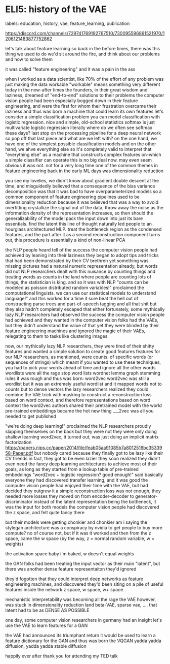 # ELI5: history of the VAE

labels: education, history, vae, feature_learning, publication

https://discord.com/channels/729741769192767510/730095596861521970/1206121483877752862

let's talk about feature learning
so back in the before times, there was this thing we used to do
we'd sit around the fire, and think about our problems and how to solve them

it was called "feature engineering" and it was a pain in the ass

when i worked as a data scientist, like 70% of the effort of any problem was just making the data workable
"workable" means something very different today
in the now-after times
the founders, in their great wisdom and laziness, dreamed of "end-to-end" solutions to their problems
the computer vision people had been especially bogged down in their feature engineering, and were the first for whom their frustration overcame their laziness
and thus was born a machine that could learn its own features 
let's consider a simple classification problem
you can model classification with logistic regression. nice and simple, old-school statistics
softmax is just multivariate logistic regression
literally
where do we often see softmax these days? last stop on the processing pipeline for a deep neural network
so pop off that last piece and what are we left with?
on the one hand, we have one of the simplest possible classification models
and on the other hand, we ahve everything else
so it's completely valid to interpret that "everything else" as a machine that constructs complex features on-which a simple classifier can operate
this is no big deal now. may even seem obvious
it was not. not for a very long time
one of the common themes in feature engineering back in the early ML days was dimensionality reduction

you see my lovelies, we didn't know about gradient double descent at the time, and misguidedly believed that a consequence of the bias variance decomposition was that it was bad to have overparameterized models
so a common component of feature engineering pipelines used to be dimensionality reduction because it was believed that was a way to avoid overfitting
crystallize the signal out of the data, throw away the noise
as the information density of the representation increases, so then should the generalizability of the model
pack the input down into just its bare essentials. find the latent
this line of thought naturally led people to an hourglass architectured MLP. treat the bottleneck region as the condensed features, and the part after it as a second reconstruction component
turns out, this procedure is essentially a kind of non-linear PCA

the NLP people heard tell of the success the computer vision people had achieved by leaning into their laziness
they began to adopt tips and tricks that had been demonstrated by their CV brethren
yet something was missing
pictures had a natural numeric representation already, but words did not
NLP researchers dealt with this nuisance by counting things
and treating words as counts
in the land where people are counting lots of things, the statistician is king. and so it was with NLP
"counts can be modeled as poisson distributed random variables!" proclaimed the computational linguists. we can use our statistical models to understand language!"
and this worked for a time
it sure beat the hell out of constructing parse trees and part-of-speech tagging and all that shit
but they also hadn't completely escaped that either
fortunately, some mythically lazy NLP researchers had observed the success the computer vision people had achieved
and they wanted in
the computer vision folks had the VAEs, but they didn't understand the value of that yet
they were blinded by their feature engineering machines and ignored the magic of their VAEs, relegating to them to tasks like clustering images

now, our mythically lazy NLP researchers, they were tired of their shitty features and wanted a simple solution to create good features
features for our NLP researchers, as mentioned, were counts. of specific words (or sequences of strings)
which meant if you wanted to use these techniques, you had to pick your words ahead of time and ignore all the other words
wordlists were all the rage
stop word lists
wordnet lemma graph
stemming rules
it was rough
and thus was born: word2vec
word2vec was still a wordlist
but it was an extremely useful wordlist
and it mapped words not to counts but to dense vectors
the lazy researchers realized they could combine the VAE trick with masking to construct a reconstruction loss based on word context, and therefore representations based on word context
the word2vec authors shared their pretrained model with the world
pre-trained embeddings became the hot new thing
___2vec was all you needed to get published

"we're doing deep learning!" proclaimed the NLP researchers proudly slapping themselves on the back
but they were not
they were only doing shallow learning
word2vec, it turned out, was just doing an implicit matrix factorization
https://papers.nips.cc/paper/2014/file/feab05aa91085b7a8012516bc3533958-Paper.pdf
but nobody cared because they finally got to be lazy like their CV friends
in fact, they got to be even lazier
they soon realized they didn't even need the fancy deep learning architectures to achieve most of their goals, as long as they started from a lookup table of pre-trained embeddings
"word2vec + logistic regression? good enough!" said basically everyone 
they had discovered transfer learning, and it was good
the computer vision people had enjoyed their time with the VAE, but had decided they outgrew it
a simple reconstruction loss was not enough, they needed more losses
they moved on from encoder-decoder to generator-discriminator
instead of the latent representation being the bottleneck, it was the input for both models
the computer vision people had discovered the z space, and felt quite fancy there

but their models were getting chonkier and chonkier
am i saying the stylegan architecture was a conspiracy by nvidia to get people to buy more compute? no of course not, but if it was it worked
and then from the z space, came the w space
(by the way, z = normal random variable, w = weights)

the activation space baby
i'm baked, w doesn't equal weights

the GAN folks had been treating the input vector as their main "latent", but there was another dense feature representaiton they'd ignored

they'd fogotten that they could interpret deep networks as feature engineering machines, and discovered they'd been siting on a pile of useful features inside the network
z space, w space, w+ space

mechanistic interpretability was becoming all the rage
the VAE however, was stuck in dimensionality reduction land
beta-VAE, sparse vae, .... that latent had to be as DENSE AS POSSIBLE

one day, some computer vision researchers in germany had an insight
let's use the VAE to learn features for a GAN

the VAE had announced its triumphant return
it would be used to learn a feature dictionary for the GAN
and thus was born the VQGAN
yadda yadda diffusion, yadda yadda stable diffusion

happily ever after
thank you for attending my TED talk
